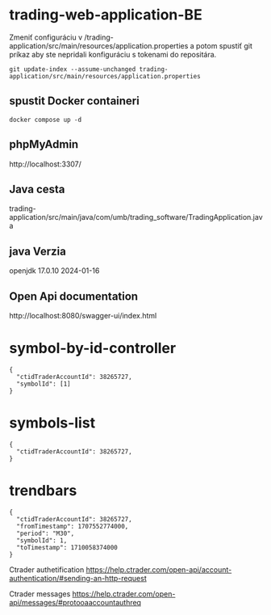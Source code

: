 # trading-web-application-BE

Zmeniť configuráciu v /trading-application/src/main/resources/application.properties a potom spustiť git príkaz aby ste nepridali konfiguráciu s tokenami do repositára.

```
git update-index --assume-unchanged trading-application/src/main/resources/application.properties
``` 




## spustit Docker containeri
```
docker compose up -d
```

## phpMyAdmin
http://localhost:3307/

## Java cesta
trading-application/src/main/java/com/umb/trading_software/TradingApplication.java


## java Verzia
openjdk 17.0.10 2024-01-16

## Open Api documentation
http://localhost:8080/swagger-ui/index.html

# symbol-by-id-controller

```
{
  "ctidTraderAccountId": 38265727,
  "symbolId": [1]
}
```


# symbols-list

```
{
  "ctidTraderAccountId": 38265727,
}
```

# trendbars

```
{
  "ctidTraderAccountId": 38265727,
  "fromTimestamp": 1707552774000,
  "period": "M30",
  "symbolId": 1,
  "toTimestamp": 1710058374000
}
```



Ctrader authetification
https://help.ctrader.com/open-api/account-authentication/#sending-an-http-request

Ctrader messages
https://help.ctrader.com/open-api/messages/#protooaaccountauthreq



